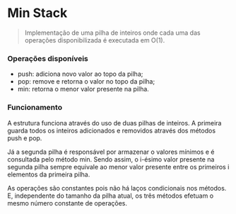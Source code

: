 
# Min Stack

> Implementação de uma pilha de inteiros onde cada uma das operações disponibilizada é executada em O(1).


### Operações disponíveis

- push: adiciona novo valor ao topo da pilha;
- pop: remove e retorna o valor no topo da pilha;
- min: retorna o menor valor presente na pilha.


### Funcionamento

A estrutura funciona através do uso de duas pilhas de inteiros. A primeira guarda todos os inteiros adicionados e removidos através dos métodos push e pop.

Já a segunda pilha é responsável por armazenar o valores mínimos e é consultada pelo método min. Sendo assim, o i-ésimo valor presente na segunda pilha sempre equivale ao menor valor presente entre os primeiros i elementos da primeira pilha.

As operações são constantes pois não há laços condicionais nos métodos. E, independente do tamanho da pilha atual, os três métodos efetuam o mesmo número constante de operações.